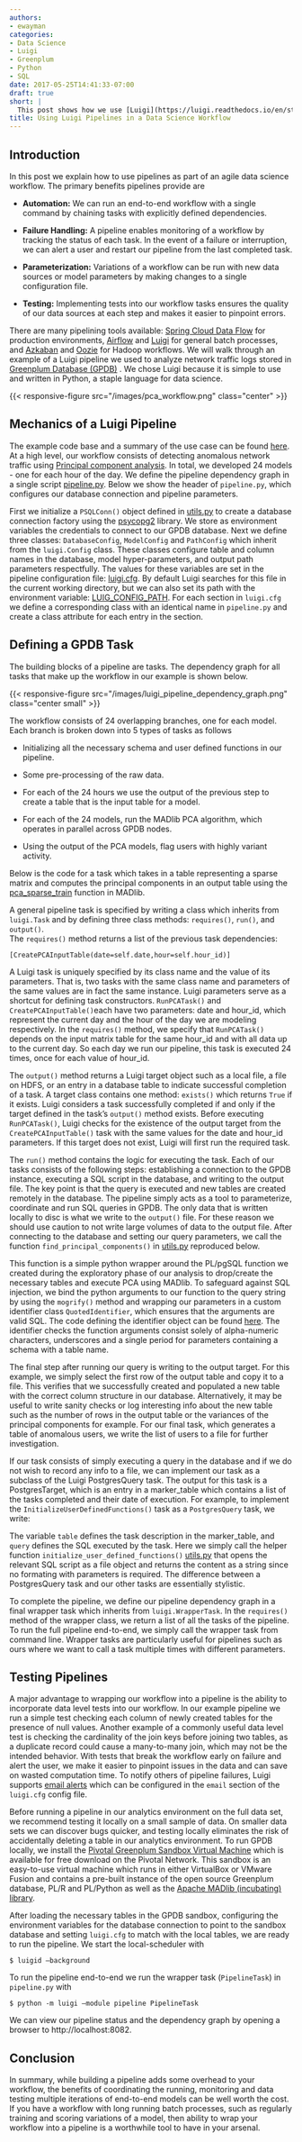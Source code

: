 ```yaml
---
authors:
- ewayman
categories:
- Data Science
- Luigi
- Greenplum
- Python
- SQL
date: 2017-05-25T14:41:33-07:00
draft: true
short: |
  This post shows how we use [Luigi](https://luigi.readthedocs.io/en/stable/) as a pipeline tool to manage a data science workflow.  We walk through an [example](https://github.com/ericwayman/luigi_gdb_pipeline_demo) analyzing network traffic logs. 
title: Using Luigi Pipelines in a Data Science Workflow
---
```


## Introduction

In this post we explain how to use pipelines as part of an agile data science workflow.  The primary benefits pipelines provide are

*  **Automation:** We can run an end-to-end workflow with a single command by chaining tasks with explicitly defined dependencies.  

* **Failure Handling:** A pipeline enables monitoring of a workflow by tracking the status of each task. In the event of a failure or interruption, we can alert a user and restart our pipeline from the last completed task.

*  **Parameterization:** Variations of a workflow can be run with new data sources or model parameters by making changes to a single configuration file. 

*  **Testing:** Implementing tests into our workflow tasks ensures the quality of our data sources at each step and makes it easier to pinpoint errors.

There are many pipelining tools available: [Spring Cloud Data Flow](http://cloud.spring.io/spring-cloud-dataflow/) for production environments, [Airflow](https://airflow.incubator.apache.org/) and [Luigi](https://luigi.readthedocs.io/en/stable/) for general batch processes, and [Azkaban](https://azkaban.github.io/) and [Oozie](http://oozie.apache.org/) for Hadoop workflows.  We will walk through an example of a Luigi pipeline we used to analyze network traffic logs stored in [Greenplum Database (GPDB)](http://greenplum.org/) .  We chose Luigi because it is simple to use and written in Python, a staple language for data science. 

{{< responsive-figure src="/images/pca_workflow.png" class="center" >}}

## Mechanics of a Luigi Pipeline

The example code base and a summary of the use case can be found [here](https://github.com/ericwayman/luigi_gdb_pipeline_demo).  At a high level, our workflow consists of detecting anomalous network traffic using [Principal component analysis](https://en.wikipedia.org/wiki/Principal_component_analysis).  In total, we developed 24 models - one for each hour of the day.  We define the  pipeline dependency graph  in a single script [pipeline.py](https://github.com/ericwayman/luigi_gdb_pipeline_demo/blob/master/pca_pipeline/pipeline.py).  Below we show the header of ```pipeline.py```, which configures our database connection and pipeline parameters.

<script src="https://gist.github.com/ericwayman/250263a2bf87069cb15d9014d0829296.js"></script>

First we initialize a ```PSQLConn()``` object defined in [utils.py](https://github.com/ericwayman/luigi_gdb_pipeline_demo/blob/master/pca_pipeline/utils.py#L24-L41) to create a database connection factory using the [psycopg2](https://github.com/psycopg/psycopg2) library.  We store as environment variables the credentials to connect to our GPDB database.  Next we define three classes: ```DatabaseConfig```, ```ModelConfig``` and ```PathConfig``` which inherit from the ```luigi.Config``` class.  These classes configure table and column names in the database, model hyper-parameters, and output path parameters respectfully. The values for these variables are set in the pipeline configuration file: [luigi.cfg](https://github.com/ericwayman/luigi_gdb_pipeline_demo/blob/master/pca_pipeline/luigi.cfg).  By default Luigi searches for this file in the current working directory, but we can also set its path with the environment variable: [LUIG_CONFIG_PATH](http://luigi.readthedocs.io/en/stable/configuration.html).  For each section in ```luigi.cfg``` we define a corresponding class with an identical name in ```pipeline.py``` and create a class attribute for each entry in the section.  

## Defining a GPDB Task

The building blocks of a pipeline are tasks.  The dependency graph for all tasks that make up the workflow in our example is shown below.

{{< responsive-figure src="/images/luigi_pipeline_dependency_graph.png" class="center small" >}}

The workflow consists of 24 overlapping branches, one for each model.  Each branch is broken down into 5 types of tasks as follows

*  Initializing all the necessary schema and user defined functions in our pipeline.

*   Some pre-processing of the raw data.

*  For each of the 24 hours we  use the output of the previous step to create a table that is the input table for a model.

*  For each of the 24 models, run the MADlib PCA algorithm, which operates in parallel across GPDB nodes.

*  Using the output of the PCA models, flag users with highly variant activity.


Below is the code for a task which takes in a table representing a sparse matrix and computes the principal components in an output table using the [pca_sparse_train](https://madlib.incubator.apache.org/docs/latest/group__grp__pca__train.html) function in MADlib.  
<script src="https://gist.github.com/ericwayman/283c252d20651e4c54c90d6a05c55df6.js"></script>


A general pipeline task is specified by writing a class which inherits from ```luigi.Task``` and by defining three class methods: ```requires()```, ```run()```, and ```output()```.   
    The ```requires()``` method returns a list of the previous task dependencies: 
~~~~
[CreatePCAInputTable(date=self.date,hour=self.hour_id)]
~~~~
A Luigi task is uniquely specified by its class name and the value of its parameters.  That is, two tasks with the same class name and parameters of the same values are in fact the same instance.  Luigi parameters serve as a shortcut for defining task constructors.  ```RunPCATask()``` and ```CreatePCAInputTable()```each have two parameters: date and hour_id, which represent the current day and the hour of the day we are modeling respectively.    In the ```requires()``` method, we  specify that ```RunPCATask()``` depends on the input matrix table for the same hour_id and with all data up to the current day.  So each day we run our pipeline, this task is executed 24 times, once for each value of hour_id.

The ```output()``` method returns a Luigi target object such as a local file, a file on HDFS, or an entry in a database table to indicate successful completion of a task. A target class contains one method: ```exists()``` which returns ```True``` if it exists.  Luigi considers a task successfully completed if and only if the target defined in the task’s ```output()``` method exists.  Before executing  ```RunPCATask()```, Luigi checks for the existence of the output target from the ```CreatePCAInputTable()``` task with the same values for the date and hour_id parameters.  If this target does not exist, Luigi will first run the required task.

The ```run()``` method contains the logic for executing the task.  Each of our tasks consists of the following steps: establishing a connection to the GPDB instance, executing a SQL script in the database, and writing to the output file.  The key point is that the query is executed and new tables are created remotely in the database.  The pipeline simply acts as a tool to parameterize, coordinate and run SQL queries in GPDB.  The only data that is written locally to disc is what we write to the ```output()``` file.  For these reason we should use caution to not write large volumes of data to the output file.
After connecting to the database and setting our query parameters, we call the function ```find_principal_components()``` in [utils.py](https://github.com/ericwayman/luigi_gdb_pipeline_demo/blob/master/pca_pipeline/utils.py#L73-L82) reproduced below.
<script src="https://gist.github.com/ericwayman/d8d379335b069af5071ea24ae9ce8669.js"></script>

This function is a simple python wrapper around the PL/pgSQL function we created during the exploratory phase of our analysis to drop/create the necessary tables and execute PCA using MADlib.  To safeguard against SQL injection, we bind the python arguments to our function to the query string by using the ```mogrify()``` method and wrapping our parameters in a custom identifier class ```QuotedIdentifier```, which ensures that the arguments are valid SQL.  The code  defining the identifier object can be found [here](https://github.com/ericwayman/luigi_gdb_pipeline_demo/blob/master/pca_pipeline/utils.py#L7-L22).  The identifier checks the function arguments consist solely of  alpha-numeric characters, underscores and a single period for parameters containing a schema with a table name.

The final step after running our query is writing to the output target.  For this example, we simply select the first row of the output table and copy it to a file.  This verifies that we successfully created and populated a new table with the correct column structure in our database.  Alternatively, it may be useful to write sanity checks or log interesting info about the new table such as the number of rows in the output table or the variances of the principal components for example.  For our final task, which generates a table of anomalous users, we write the list of users to a file for further investigation.

If our task consists of simply executing a query in the database and if we do not wish to record any info to a file, we can implement our task as a subclass of the Luigi PostgresQuery task.  The output for this task is a PostgresTarget, which is an entry in a marker_table which contains a list of the tasks completed and their date of execution.  For example, to implement the ```InitializeUserDefinedFunctions()```  task as a ```PostgresQuery``` task, we write:

<script src="https://gist.github.com/ericwayman/738cacc74dcc54f83fe3dc874d5cdc37.js"></script>

The variable ```table``` defines the task description in the marker_table, and ```query``` defines the SQL executed by the task.  Here we simply call the helper function ```initialize_user_defined_functions()``` [utils.py](https://github.com/ericwayman/luigi_gdb_pipeline_demo/blob/master/pca_pipeline/utils.py#L48-L52) that opens the relevant SQL script as a file object and returns the content as a string since no formating with parameters is required.  The difference between a PostgresQuery task and our other tasks are essentially stylistic.

To complete the pipeline, we define our pipeline dependency graph in a final wrapper task which inherits from ```luigi.WrapperTask```.  In the ```requires()``` method of the wrapper class, we return a list of all the tasks of the pipeline.  To run the full pipeline end-to-end, we simply call the wrapper task from command line.  Wrapper tasks are particularly useful for pipelines such as ours where we want to call a task multiple times with different parameters.
<script src="https://gist.github.com/ericwayman/111f8fd9c45b7519f78a9a8168ec408b.js"></script>
    
## Testing Pipelines

A major advantage to wrapping our workflow into a pipeline is the ability to incorporate data level tests into our workflow.  In our example pipeline we run a simple test checking each column of newly created tables for the presence of null values.  Another example of a commonly useful data level test is checking the cardinality of the join keys before joining two tables, as a duplicate record could cause a many-to-many join, which may not be the intended behavior.  With tests that break the workflow early on failure and alert the user, we make it easier to pinpoint issues in the data and can save on wasted computation time.  To notify others of pipeline failures, Luigi supports [email alerts](http://luigi.readthedocs.io/en/stable/configuration.html#email)  which can be configured in the ```email``` section of the ```luigi.cfg``` config file.  

Before running a pipeline in our analytics environment on the full data set, we recommend testing it locally on a small sample of data.  On smaller data sets we can discover bugs quicker, and testing locally eliminates the risk of accidentally deleting a table in our analytics environment. To run GPDB locally, we install the [Pivotal Greenplum Sandbox Virtual Machine](https://network.pivotal.io/products/pivotal-gpdb#/releases/567/file_groups/337) which is available for free download on the Pivotal Network.   This sandbox is an easy-to-use virtual machine which runs in either VirtualBox or VMware Fusion  and contains a pre-built instance of the open source Greenplum database, PL/R and PL/Python as well as the [Apache MADlib (incubating) library](http://madlib.incubator.apache.org/).  

After loading the necessary tables in the GPDB sandbox, configuring the environment variables for the database connection to point to the sandbox database and setting ```luigi.cfg``` to match with the local tables, we are ready to run the pipeline.  We start the local-scheduler with
~~~
$ luigid —background
~~~
To run the pipeline end-to-end we run the wrapper task (```PipelineTask```) in ```pipeline.py``` with

~~~
$ python -m luigi —module pipeline PipelineTask
~~~
We can view our pipeline status and the dependency graph by opening a browser to http://localhost:8082.  

## Conclusion

In summary, while building a pipeline adds some overhead to your workflow, the benefits of coordinating the running, monitoring and data testing multiple iterations of end-to-end models can be well worth the cost.  If you have a workflow with long running batch processes, such as regularly training and scoring variations of a model, then ability to wrap your workflow into a pipeline is a worthwhile tool to have in your arsenal.  

 

